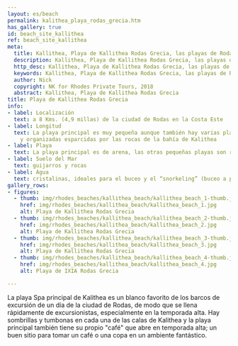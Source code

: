 ```yaml
---
layout: es/beach
permalink: kalithea_playa_rodas_grecia.htm
has_gallery: true
id: beach_site_kallithea
ref: beach_site_kallithea
meta:
  title: Kallithea, Playa de Kallithea Rodas Grecia, las playas de Rodas Grecia
  description: Kallithea, Playa de Kallithea Rodas Grecia, las playas de Rodas Grecia
  http_desc: Kallithea, Playa de Kallithea Rodas Grecia, las playas de Rodas Grecia
  keywords: Kallithea, Playa de Kallithea Rodas Grecia, las playas de Rodas Grecia
  author: Nick
  copyright: NK for Rhodes Private Tours, 2018
  abstract: Kallithea, Playa de Kallithea Rodas Grecia
title: Playa de Kallithea Rodas Grecia
info:
- label: Localización
  text: a 8 Kms. (4,9 millas) de la ciudad de Rodas en la Costa Este
- label: Longitud
  text: La playa principal es muy pequeña aunque también hay varias playas pequeñas
    y organizadas esparcidas por las rocas de la bahía de Kalithea
- label: Playa
  text: La playa principal es de arena, las otras pequeñas playas son rocosas
- label: Suelo del Mar
  text: guijarros y rocas
- label: Agua
  text: cristalinas, ideales para el buceo y el “snorkeling” (buceo a pulmón)
gallery_rows:
- figures:
  - thumb: img/rhodes_beaches/kallithea_beach/kallithea_beach_1-thumb.jpg
    href: img/rhodes_beaches/kallithea_beach/kallithea_beach_1.jpg
    alt: Playa de Kallithea Rodas Grecia
  - thumb: img/rhodes_beaches/kallithea_beach/kallithea_beach_2-thumb.jpg
    href: img/rhodes_beaches/kallithea_beach/kallithea_beach_2.jpg
    alt: Playa de Kallithea Rodas Grecia
  - thumb: img/rhodes_beaches/kallithea_beach/kallithea_beach_3-thumb.jpg
    href: img/rhodes_beaches/kallithea_beach/kallithea_beach_3.jpg
    alt: Playa de Kallithea Rodas Grecia
  - thumb: img/rhodes_beaches/kallithea_beach/kallithea_beach_4-thumb.jpg
    href: img/rhodes_beaches/kallithea_beach/kallithea_beach_4.jpg
    alt: Playa de IXIA Rodas Grecia

---
```

La playa Spa principal de Kalithea es un blanco favorito de los barcos de excursión de un día de la ciudad de Rodas, de modo que se llena rápidamente de excursionistas, especialmente en la temporada alta. Hay sombrillas y tumbonas en cada una de las calas de Kalithea y la playa principal también tiene su propio "café" que abre en temporada alta; un buen sitio para tomar un café o una copa en un ambiente fantástico.